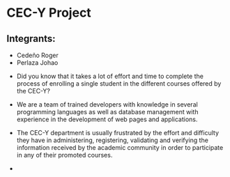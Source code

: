 # CEC-Y Project

## Integrants:

- Cedeño Roger
- Perlaza Johao

* Did you know that it takes a lot of effort and time to complete the process of enrolling a single student in the different courses offered by the CEC-Y?

* We are a team of trained developers with knowledge in several programming languages as well as database management with experience in the development of web pages and applications.

* The CEC-Y department is usually frustrated by the effort and difficulty they have in administering, registering, validating and verifying the information received by the academic community in order to participate in any of their promoted courses.

*
